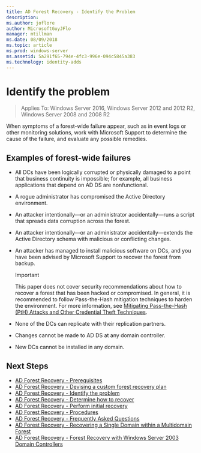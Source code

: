 ```yaml
---
title: AD Forest Recovery - Identify the Problem
description:
ms.author: joflore
author: MicrosoftGuyJFlo
manager: mtillman
ms.date: 08/09/2018
ms.topic: article
ms.prod: windows-server
ms.assetid: 5a291f65-794e-4fc3-996e-094c5845a383
ms.technology: identity-adds
---
```

# Identify the problem

>Applies To: Windows Server 2016, Windows Server 2012 and 2012 R2, Windows Server 2008 and 2008 R2
  
When symptoms of a forest-wide failure appear, such as in event logs or other monitoring solutions, work with Microsoft Support to determine the cause of the failure, and evaluate any possible remedies.  

## Examples of forest-wide failures

- All DCs have been logically corrupted or physically damaged to a point that business continuity is impossible; for example, all business applications that depend on AD DS are nonfunctional.  
- A rogue administrator has compromised the Active Directory environment.  
- An attacker intentionally—or an administrator accidentally—runs a script that spreads data corruption across the forest.  
- An attacker intentionally—or an administrator accidentally—extends the Active Directory schema with malicious or conflicting changes.  
- An attacker has managed to install malicious software on DCs, and you have been advised by Microsoft Support to recover the forest from backup.  
  
   > [!IMPORTANT]
   >  This paper does not cover security recommendations about how to recover a forest that has been hacked or compromised. In general, it is recommended to follow Pass-the-Hash mitigation techniques to harden the environment. For more information, see [Mitigating Pass-the-Hash (PtH) Attacks and Other Credential Theft Techniques](https://www.microsoft.com/download/details.aspx?id=36036).
  
- None of the DCs can replicate with their replication partners.  
- Changes cannot be made to AD DS at any domain controller.  
- New DCs cannot be installed in any domain.  
  
## Next Steps

- [AD Forest Recovery - Prerequisites](AD-Forest-Recovery-Prerequisties.md)  
- [AD Forest Recovery - Devising a custom forest recovery plan](AD-Forest-Recovery-Devising-a-Plan.md)  
- [AD Forest Recovery - Identify the problem](AD-Forest-Recovery-Identify-the-Problem.md)
- [AD Forest Recovery - Determine how to recover](AD-Forest-Recovery-Determine-how-to-Recover.md)
- [AD Forest Recovery - Perform initial recovery](AD-Forest-Recovery-Perform-initial-recovery.md)  
- [AD Forest Recovery - Procedures](AD-Forest-Recovery-Procedures.md)  
- [AD Forest Recovery - Frequently Asked Questions](AD-Forest-Recovery-FAQ.md)  
- [AD Forest Recovery - Recovering a Single Domain within a Multidomain Forest](AD-Forest-Recovery-Single-Domain-in-Multidomain-Recovery.md)  
- [AD Forest Recovery - Forest Recovery with Windows Server 2003 Domain Controllers](AD-Forest-Recovery-Windows-Server-2003.md) 

